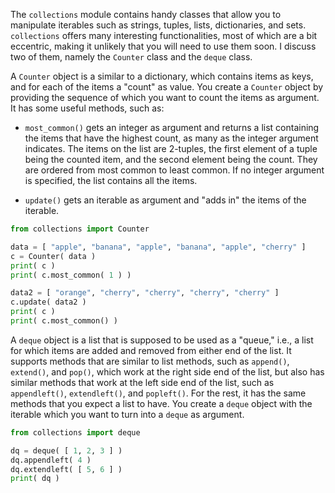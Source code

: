 The `collections` module contains handy classes that allow you to
manipulate iterables such as strings, tuples, lists, dictionaries, and
sets. `collections` offers many interesting functionalities, most of
which are a bit eccentric, making it unlikely that you will need to use
them soon. I discuss two of them, namely the `Counter` class and the
`deque` class.

A `Counter` object is a similar to a dictionary, which contains items as
keys, and for each of the items a "count" as value. You create a
`Counter` object by providing the sequence of which you want to count
the items as argument. It has some useful methods, such as:

-   `most_common()` gets an integer as argument and returns a list
    containing the items that have the highest count, as many as the
    integer argument indicates. The items on the list are 2-tuples, the
    first element of a tuple being the counted item, and the second
    element being the count. They are ordered from most common to least
    common. If no integer argument is specified, the list contains all
    the items.

-   `update()` gets an iterable as argument and "adds in" the items of
    the iterable.

```python
from collections import Counter

data = [ "apple", "banana", "apple", "banana", "apple", "cherry" ]
c = Counter( data )
print( c )
print( c.most_common( 1 ) )

data2 = [ "orange", "cherry", "cherry", "cherry", "cherry" ]
c.update( data2 )
print( c )
print( c.most_common() )
```

A `deque` object is a list that is supposed to be used as a "queue,"
i.e., a list for which items are added and removed from either end of
the list. It supports methods that are similar to list methods, such as
`append()`, `extend()`, and `pop()`, which work at the right side end of
the list, but also has similar methods that work at the left side end of
the list, such as `appendleft()`, `extendleft()`, and `popleft()`. For
the rest, it has the same methods that you expect a list to have. You
create a `deque` object with the iterable which you want to turn into a
`deque` as argument.

```python
from collections import deque

dq = deque( [ 1, 2, 3 ] )
dq.appendleft( 4 )
dq.extendleft( [ 5, 6 ] )
print( dq )
```
